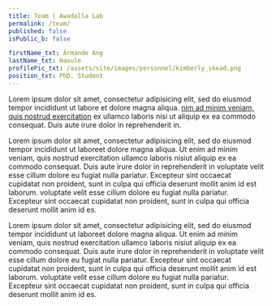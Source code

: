 ```yaml
---
title: Team | Awadalla Lab
permalink: /team/
published: false
isPublic_b: false

firstName_txt: Armande Ang
lastName_txt: Haoule
profilePic_txt: /assets/site/images/personnel/kimberly_skead.png
position_txt: PhD. Student
---
```


Lorem ipsum dolor sit amet, consectetur adipisicing elit, sed do eiusmod tempor incididunt ut labore et dolore magna aliqua. [nim ad minim veniam, quis nostrud exercitation]() ex ullamco laboris nisi ut aliquip ex ea commodo consequat. Duis aute irure dolor in reprehenderit in.

Lorem ipsum dolor sit amet, consectetur adipisicing elit, sed do eiusmod tempor incididunt ut laboreet dolore magna aliqua. Ut enim ad minim veniam, quis nostrud exercitation ullamco laboris nisiut aliquip ex ea commodo consequat. Duis aute irure dolor in reprehenderit in voluptate velit esse cillum dolore eu fugiat nulla pariatur. Excepteur sint occaecat cupidatat non proident, sunt in culpa qui officia deserunt mollit anim id est laborum. voluptate velit esse cillum dolore eu fugiat nulla pariatur. Excepteur sint occaecat cupidatat non proident, sunt in culpa qui officia deserunt mollit anim id es.

Lorem ipsum dolor sit amet, consectetur adipisicing elit, sed do eiusmod tempor incididunt ut laboreet dolore magna aliqua. Ut enim ad minim veniam, quis nostrud exercitation ullamco laboris nisiut aliquip ex ea commodo consequat. Duis aute irure dolor in reprehenderit in voluptate velit esse cillum dolore eu fugiat nulla pariatur. Excepteur sint occaecat cupidatat non proident, sunt in culpa qui officia deserunt mollit anim id est laborum. voluptate velit esse cillum dolore eu fugiat nulla pariatur. Excepteur sint occaecat cupidatat non proident, sunt in culpa qui officia deserunt mollit anim id es.
